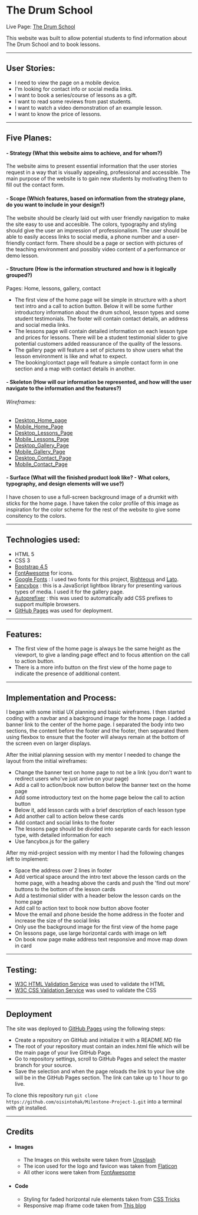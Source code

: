 # The Drum School

Live Page: [The Drum School](https://oisintohak.github.io/Milestone-Project-1/)

This website was built to allow potential students to find information about The Drum School and to book lessons.

---
## User Stories:
- I need to view the page on a mobile device.
- I'm looking for contact info or social media links.
- I want to book a series/course of lessons as a gift.
- I want to read some reviews from past students.
- I want to watch a video demonstration of an example lesson.
- I want to know the price of lessons.
---
## Five Planes:

#### - Strategy (What this website aims to achieve, and for whom?)
The website aims to present essential information that the user stories request in a way that is visually appealing, professional and accessible. The main purpose of the website is to gain new students by motivating them to fill out the contact form.



#### - Scope (Which features, based on information from the strategy plane, do you want to include in your design?)
The website should be clearly laid out with user friendly navigation to make the site easy to use and accesible. The colors, typography and styling should give the user an impression of professionalism. The user should be able to easily access links to social media, a phone number and a user-friendly contact form. There should be a page or section with pictures of the teaching environment and possibly video content of a performance or demo lesson.



#### - Structure (How is the information structured and how is it logically grouped?)
Pages: Home, lessons, gallery, contact

- The first view of the home page will be simple in structure with a short text intro and a call to action button.
Below it will be some further introductory information about the drum school, lesson types and some student testimonials. The footer will contain contact details, an address and social media links.
- The lessons page will contain detailed information on each lesson type and prices for lessons. There will be a student testimonial slider to give potential customers added reassurance of the quality of the lessons.
- The gallery page will feature a set of pictures to show users what the lesson environment is like and what to expect.
- The booking/contact page will feature a simple contact form in one section and a map with contact details in another.

#### - Skeleton (How will our information be represented, and how will the user navigate to the information and the features?)
###### Wireframes:
- [Desktop_Home_page](assets/docs/wireframes/HOME_DESKTOP.PNG)
- [Mobile_Home_Page](assets/docs/wireframes/HOME_MOBILE.PNG)
- [Desktop_Lessons_Page](assets/docs/wireframes/LESSONS_DESKTOP.PNG)
- [Mobile_Lessons_Page](assets/docs/wireframes/LESSONS_MOBILE.PNG)
- [Desktop_Gallery_Page](assets/docs/wireframes/GALLERY_DESKTOP.PNG)
- [Mobile_Gallery_Page](assets/docs/wireframes/GALLERY_MOBILE.PNG)
- [Desktop_Contact_Page](assets/docs/wireframes/CONTACT_BOOK_DESKTOP.PNG)
- [Mobile_Contact_Page](assets/docs/wireframes/CONTACT_BOOK_MOBILE.PNG)

#### - Surface (What will the finished product look like? - What colors, typography, and design elements will we use?)
I have chosen to use a full-screen background image of a drumkit with sticks for the home page. I have taken the color profile of this image as inspiration for the color scheme for the rest of the website to give some consitency to the colors.

---
## Technologies used:
- HTML 5
- CSS 3
- [Bootstrap 4.5](https://getbootstrap.com/docs/4.5/getting-started/introduction/)
- [FontAwesome](https://fontawesome.com/) for icons.
- [Google Fonts](https://fonts.google.com/) : I used two fonts for this project, [Righteous](https://fonts.google.com/specimen/Righteous?query=righ) and [Lato](https://fonts.google.com/specimen/Lato?query=lato).
- [Fancybox](https://fancyapps.com/fancybox/3/) : this is a JavaScript lightbox library for presenting various types of media. I used it for the gallery page.
- [Autoprefixer](https://autoprefixer.github.io/) : this was used to automatically add CSS prefixes to support multiple browsers.
- [GitHub Pages](https://pages.github.com/) was used for deployment.

---
## Features:

 - The first view of the home page is always be the same height as the viewport, to give a landing page effect and to focus attention on the call to action button.
 - There is a more info button on the first view of the home page to indicate the presence of additional content.


---
## Implementation and Process:
I began with some initial UX planning and basic wireframes. I then started coding with a navbar and a background image for the home page. I added a banner link to the center of the home page. I separated the body into two sections, the content before the footer and the footer, then separated them using flexbox to ensure that the footer will always remain at the bottom of the screen even on larger displays.

 After the initial planning session with my mentor I needed to change the layout from the initial wireframes:
- Change the banner text on home page to not be a link (you don't want to redirect users who've just arrive on your page)
- Add a call to action/book now button below the banner text on the home page
- Add some introductory text on the home page below the call to action button
- Below it, add lesson cards with a brief description of each lesson type
- Add another call to action below these cards
- Add contact and social links to the footer
- The lessons page should be divided into separate cards for each lesson type, with detailed information for each
- Use fancybox.js for the gallery

After my mid-project session with my mentor I had the following changes left to implement:
- Space the address over 2 lines in footer
- Add vertical space around the intro text above the lesson cards on the home page, with a headng above the cards and push the 'find out more' buttons to the bottom of the lesson cards
- Add a testimonial slider with a header below the lesson cards on the home page
- Add call to action text to book now button above footer
- Move the email and phone beside the home address in the footer and increase the size of the social links
- Only use the background image for the first view of the home page
- On lessons page, use large horizontal cards with image on left
- On book now page make address text responsive and move map down in card

---
## Testing:
- [W3C HTML Validation Service](https://validator.w3.org/) was used to validate the HTML
- [W3C CSS Validation Service](https://jigsaw.w3.org/css-validator/) was used to validate the CSS

---
## Deployment
The site was deployed to [GitHub Pages](https://pages.github.com/) using the following steps:
- Create a repository on GitHub and initialize it with a README.MD file
- The root of your repository must contain an index.html file which will be the main page of your live GitHub Page.
- Go to repository settings, scroll to GitHub Pages and select the master branch for your source.
- Save the selection and when the page reloads the link to your live site will be in the GitHub Pages section. The link can take up to 1 hour to go live.

To clone this repository run `git clone https://github.com/oisintohak/Milestone-Project-1.git` into a terminal with git installed.

---
## Credits
- #### Images
  - The Images on this website were taken from [Unsplash](https://unsplash.com/)
  - The icon used for the logo and favicon was taken from [Flaticon](https://www.flaticon.com/)
  - All other icons were taken from [FontAwesome](https://fontawesome.com/)

- #### Code
  - Styling for faded horizontal rule elements taken from [CSS Tricks](https://css-tricks.com/examples/hrs/)
  - Responsive map iframe code taken from [This blog](https://blog.duda.co/responsive-google-maps-for-your-website)
 